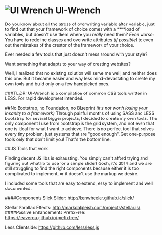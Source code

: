 ![UI Wrench](http://i.imgur.com/JdNg5EXs.jpg "UI Wrench") UI-Wrench 
=========

Do you know about all the stress of overwriting variable after variable, just to find out that your framework of choice comes with a ****load of variables, but doesn't use them where you *really* need them?
*Even worse:* You have to redefine classes and overwrite attributes _(if possible)_ to even out the mistakes of the creator of the framework of your choice.


Ever needed a few tools that just doesn't mess around with your style?

Want something that adapts to your way of creating websites?


Well, I realized that no existing solution will serve me well, and neither does this one.
But it became easier and way less mind-devastating to create my own tools and build only on a few handpicked ones.


###TL;DR:
UI-Wrench is a compilation of common CSS tools written in LESS. For rapid development intended.

##No Bootstrap, no Foundation, no Blueprint
_(it's not worth losing your insanity to a framework)_
Through painful months of using SASS and LESS bootstrap for several bigger projects, I decided to create my own tools.
The only component I use from bootstrap is the grid system, and not even that one is ideal for what I want to achieve.
There is no perfect tool that solves every tiny problem, just systems that are "good enough".
Get one-purpose tools only that don't limit you! That's the bottom line.

##JS Tools that work

Finding decent JS libs is exhausting.
You simply can't afford trying and figuring out what lib to use for a simple slider!
Gosh, it's 2014 and we are still struggling to find the right components because either it is too complicated to implement, or it doesn't use the markup we desire.

I included some tools that are easy to extend, easy to implement and well documented. 

####Components
Slick Slider: http://kenwheeler.github.io/slick/

Stellar Parallax Effects: http://markdalgleish.com/projects/stellar.js/
####Passive Enhancements
PrefixFree: https://leaverou.github.io/prefixfree/

Less Clientside: https://github.com/less/less.js


